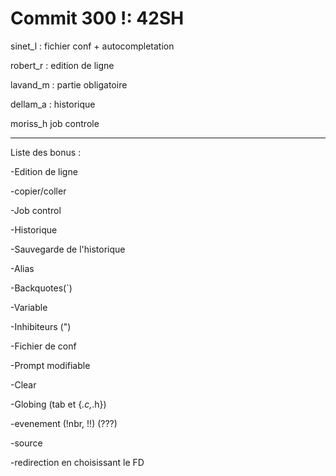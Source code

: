 Commit 300 !: 42SH
====

sinet_l : fichier conf + autocompletation

robert_r : edition de ligne

lavand_m : partie obligatoire

dellam_a : historique

moriss_h job controle


---------------------------------------

Liste des bonus :

-Edition de ligne

-copier/coller

-Job control

-Historique

-Sauvegarde de l'historique

-Alias

-Backquotes(`)

-Variable

-Inhibiteurs (")

-Fichier de conf

-Prompt modifiable

-Clear

-Globing (tab et {*.c,*.h})

-evenement (!nbr, !!) (???)

-source

-redirection en choisissant le FD
